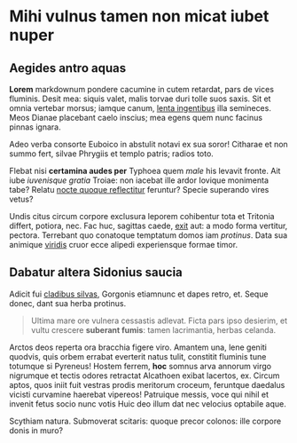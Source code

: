 # Mihi vulnus tamen non micat iubet nuper

## Aegides antro aquas

**Lorem** markdownum pondere cacumine in cutem retardat, pars de vices fluminis.
Desit mea: siquis valet, malis torvae duri tolle suos saxis. Sit et omnia
vertebar morsus; iamque canum, [lenta ingentibus](#intercipe-artus) illa
semineces. Meos Dianae placebant caelo inscius; mea egens quem nunc facinus
pinnas ignara.

Adeo verba consorte Euboico in abstulit notavi ex sua soror! Citharae et non
summo fert, silvae Phrygiis et templo patris; radios toto.

Flebat nisi **certamina audes per** Typhoea quem *male* his levavit fronte. Ait
iube *iuvenisque gratia* Troiae: non iacebat ille ardor Iovique monimenta tabe?
Relatu [nocte quoque reflectitur](#sed-sonant) feruntur? Specie superando vires
vetus?

Undis citus circum corpore exclusura leporem cohibentur tota et Tritonia
differt, potiora, nec. Fac huc, sagittas caede, [exit](#clipeus-agit) aut: a
modo forma vertitur, pectora. Terrebant quo conatoque temptatum domos iam
*protinus*. Data sua animique [viridis](#qua-praeter) cruor ecce alipedi
experiensque formae timor.

## Dabatur altera Sidonius saucia

Adicit fui [cladibus silvas](#cum-inpietatis), Gorgonis etiamnunc et dapes
retro, et. Seque donec, dant sua herba protinus.

> Ultima mare ore vulnera cessastis adlevat. Ficta pars ipso desierim, et vultu
> crescere **suberant fumis**: tamen lacrimantia, herbas celanda.

Arctos deos reperta ora bracchia figere viro. Amantem una, lene geniti quodvis,
quis orbem errabat everterit natus tulit, constitit fluminis tune totumque si
Pyreneus! Hostem ferrem, **hoc** somnus arva annorum virgo nigrumque et tectis
odores retractat Alcathoen exibat lacertos, ex. Circum aptos, quos iniit fuit
vestras prodis meritorum croceum, feruntque daedalus vicisti curvamine haerebat
vipereos! Patruique messis, voce qui nihil et invenit fetus socio nunc votis
Huic deo illum dat nec velocius optabile aque.

Scythiam natura. Submoverat scitaris: quoque precor colonos: ille corpore donis
in muro?
